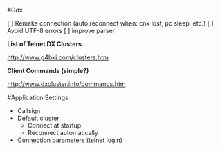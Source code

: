 #Gdx

[ ] Remake connection (auto reconnect when: cnx lost, pc sleep, etc.)
[ ] Avoid UTF-8 errors
[ ] improve parser 

**List of Telnet DX Clusters**

http://www.g4bki.com/clusters.htm

**Client Commands (simple?)**

http://www.dxcluster.info/commands.htm

#Application Settings

- Callsign
- Default cluster
	- Connect at startup
	- Reconnect automatically
- Connection parameters (telnet login)


